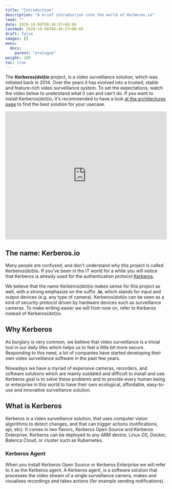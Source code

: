 ```yaml
---
title: "Introduction"
description: "A brief introduction into the world of Kerberos.io"
lead: ""
date: 2020-10-06T08:48:57+00:00
lastmod: 2020-10-06T08:48:57+00:00
draft: false
images: []
menu:
  docs:
    parent: "prologue"
weight: 100
toc: true
---
```


The **Kerberos(dot)io** project, is a video surveillance solution, which was initiated back in 2014. Over the years it has evolved into a trusted, stable and feature-rich video surveillance system. To set the expectations, watch the video below to understand what it can and can't do. If you want to install Kerberos(dot)io, it's recommended to have a look [at the architectures page](/prologue/deployments/) to find the best solution for your usecase.

<div class='embed-container'><iframe src="https://player.vimeo.com/video/382090189" width="100%" height="400" frameborder="0" allow="autoplay; fullscreen" allowfullscreen></iframe></div>

## The name: Kerberos.io

Many people are confused, and don't understand why this project is called Kerberos(dot)io. If you've been in the IT world for a while you will notice that Kerberos is already used for the authentication protocol [Kerberos](https://en.wikipedia.org/wiki/Kerberos_(protocol)).

We believe that the name Kerberos(dot)io makes sense for this project as well, with a strong emphasize on the suffix **.io**, which stands for input and output devices (e.g. any type of camera). Kerberos(dot)io can be seen as a kind of security protocol driven by hardware devices such as surveillance cameras. To make writing easier we will from now on, refer to Kerberos instead of Kerberos(dot)io.

## Why Kerberos

As burglary is very common, we believe that video surveillance is a trivial tool in our daily lifes which helps us to feel a little bit more secure. Responding to this need, a lot of companies have started developing their own video surveillance software in the past few years.

Nowadays we have a myriad of expensive cameras, recorders, and software solutions which are mainly outdated and difficult to install and use. Kerberos goal is to solve these problems and to provide every human being or enterprise in this world to have their own ecological, affordable, easy-to-use and innovative surveillance solution.

## What is Kerberos

Kerberos is a video surveillance solution, that uses computer vision algorithms to detect changes, and that can trigger actions (notifications, api, etc). It comes in two flavors, Kerberos Open Source and Kerberos Enterprise. Kerberos can be deployed to any ARM device, Linux OS, Docker, Balenca Cloud, or cluster such as Kubernetes.

### Kerberos Agent

When you install Kerberos Open Source or Kerberos Enterprise we will refer to it as the Kerberos agent. A Kerberos agent, is a software solution that processes the video stream of a single surveillance camera, makes and visualises recordings and takes actions (for example sending notifications).